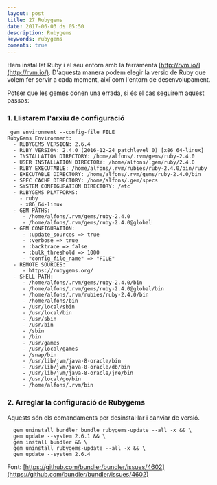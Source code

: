 ```yaml
---
layout: post
title: 27 Rubygems
date: 2017-06-03 ds 05:50
description: Rubygems
keywords: rubygems
coments: true
---
```


Hem instal·lat Ruby i el seu entorn amb la ferramenta [http://rvm.io/](http://rvm.io/). D'aquesta manera podem elegir la versio de Ruby que volem fer servir a cada moment, així com l'entorn de desenvolupament.

Potser que les gemes dónen una errada, si és el cas seguirem aquest passos:

### 1. Llistarem l'arxiu de configuració ###

```ryby
 gem environment --config-file FILE
RubyGems Environment:
  - RUBYGEMS VERSION: 2.6.4
  - RUBY VERSION: 2.4.0 (2016-12-24 patchlevel 0) [x86_64-linux]
  - INSTALLATION DIRECTORY: /home/alfons/.rvm/gems/ruby-2.4.0
  - USER INSTALLATION DIRECTORY: /home/alfons/.gem/ruby/2.4.0
  - RUBY EXECUTABLE: /home/alfons/.rvm/rubies/ruby-2.4.0/bin/ruby
  - EXECUTABLE DIRECTORY: /home/alfons/.rvm/gems/ruby-2.4.0/bin
  - SPEC CACHE DIRECTORY: /home/alfons/.gem/specs
  - SYSTEM CONFIGURATION DIRECTORY: /etc
  - RUBYGEMS PLATFORMS:
    - ruby
    - x86_64-linux
  - GEM PATHS:
     - /home/alfons/.rvm/gems/ruby-2.4.0
     - /home/alfons/.rvm/gems/ruby-2.4.0@global
  - GEM CONFIGURATION:
     - :update_sources => true
     - :verbose => true
     - :backtrace => false
     - :bulk_threshold => 1000
     - "config_file_name" => "FILE"
  - REMOTE SOURCES:
     - https://rubygems.org/
  - SHELL PATH:
     - /home/alfons/.rvm/gems/ruby-2.4.0/bin
     - /home/alfons/.rvm/gems/ruby-2.4.0@global/bin
     - /home/alfons/.rvm/rubies/ruby-2.4.0/bin
     - /home/alfons/bin
     - /usr/local/sbin
     - /usr/local/bin
     - /usr/sbin
     - /usr/bin
     - /sbin
     - /bin
     - /usr/games
     - /usr/local/games
     - /snap/bin
     - /usr/lib/jvm/java-8-oracle/bin
     - /usr/lib/jvm/java-8-oracle/db/bin
     - /usr/lib/jvm/java-8-oracle/jre/bin
     - /usr/local/go/bin
     - /home/alfons/.rvm/bin
```

### 2. Arreglar la configuració de Rubygems ###

Aquests són els comandaments per desinstal·lar i canviar de versió.

```ryby
  gem uninstall bundler bundle rubygems-update --all -x && \
  gem update --system 2.6.1 && \
  gem install bundler && \
  gem uninstall rubygems-update --all -x && \
  gem update --system 2.6.4
```

Font: [https://github.com/bundler/bundler/issues/4602](https://github.com/bundler/bundler/issues/4602)
